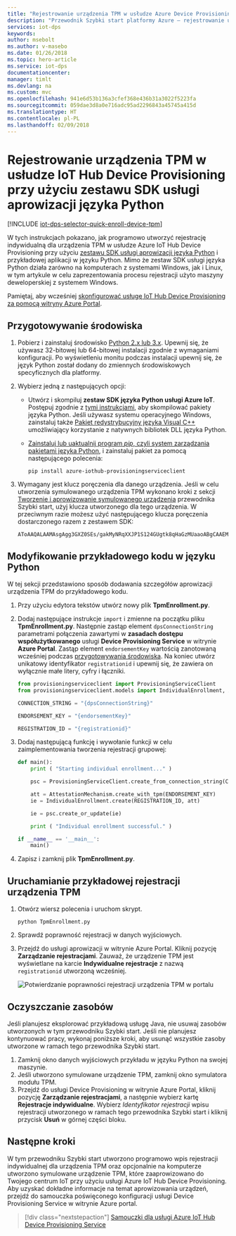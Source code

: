 ```yaml
---
title: "Rejestrowanie urządzenia TPM w usłudze Azure Device Provisioning przy użyciu języka Python | Microsoft Docs"
description: "Przewodnik Szybki start platformy Azure — rejestrowanie urządzenia TPM w usłudze Azure IoT Hub Device Provisioning przy użyciu zestawu SDK usługi aprowizacji języka Python"
services: iot-dps
keywords: 
author: msebolt
ms.author: v-masebo
ms.date: 01/26/2018
ms.topic: hero-article
ms.service: iot-dps
documentationcenter: 
manager: timlt
ms.devlang: na
ms.custom: mvc
ms.openlocfilehash: 941e6d53b136a3cfef368e436b31a3022f5223fa
ms.sourcegitcommit: 059dae3d8a0e716adc95ad2296843a45745a415d
ms.translationtype: HT
ms.contentlocale: pl-PL
ms.lasthandoff: 02/09/2018
---
```

# <a name="enroll-tpm-device-to-iot-hub-device-provisioning-service-using-python-provisioning-service-sdk"></a>Rejestrowanie urządzenia TPM w usłudze IoT Hub Device Provisioning przy użyciu zestawu SDK usługi aprowizacji języka Python
[!INCLUDE [iot-dps-selector-quick-enroll-device-tpm](../../includes/iot-dps-selector-quick-enroll-device-tpm.md)]

W tych instrukcjach pokazano, jak programowo utworzyć rejestrację indywidualną dla urządzenia TPM w usłudze Azure IoT Hub Device Provisioning przy użyciu [zestawu SDK usługi aprowizacji języka Python](https://github.com/Azure/azure-iot-sdk-python/tree/master/provisioning_service_client) i przykładowej aplikacji w języku Python. Mimo że zestaw SDK usługi języka Python działa zarówno na komputerach z systemami Windows, jak i Linux, w tym artykule w celu zaprezentowania procesu rejestracji użyto maszyny deweloperskiej z systemem Windows.

Pamiętaj, aby wcześniej [skonfigurować usługę IoT Hub Device Provisioning za pomocą witryny Azure Portal](./quick-setup-auto-provision.md).


<a id="prepareenvironment"></a>

## <a name="prepare-the-environment"></a>Przygotowywanie środowiska 

1. Pobierz i zainstaluj środowisko [Python 2.x lub 3.x](https://www.python.org/downloads/). Upewnij się, że używasz 32-bitowej lub 64-bitowej instalacji zgodnie z wymaganiami konfiguracji. Po wyświetleniu monitu podczas instalacji upewnij się, że język Python został dodany do zmiennych środowiskowych specyficznych dla platformy. 

1. Wybierz jedną z następujących opcji:

    - Utwórz i skompiluj **zestaw SDK języka Python usługi Azure IoT**. Postępuj zgodnie z [tymi instrukcjami](https://github.com/Azure/azure-iot-sdk-python/blob/master/doc/python-devbox-setup.md), aby skompilować pakiety języka Python. Jeśli używasz systemu operacyjnego Windows, zainstaluj także [Pakiet redystrybucyjny języka Visual C++](http://www.microsoft.com/download/confirmation.aspx?id=48145) umożliwiający korzystanie z natywnych bibliotek DLL języka Python.

    - [Zainstaluj lub uaktualnij program *pip*, czyli system zarządzania pakietami języka Python](https://pip.pypa.io/en/stable/installing/), i zainstaluj pakiet za pomocą następującego polecenia:

        ```cmd/sh
        pip install azure-iothub-provisioningserviceclient
        ```

1. Wymagany jest klucz poręczenia dla danego urządzenia. Jeśli w celu utworzenia symulowanego urządzenia TPM wykonano kroki z sekcji [Tworzenie i aprowizowanie symulowanego urządzenia](quick-create-simulated-device.md) przewodnika Szybki start, użyj klucza utworzonego dla tego urządzenia. W przeciwnym razie możesz użyć następującego klucza poręczenia dostarczonego razem z zestawem SDK:

    ```
    AToAAQALAAMAsgAgg3GXZ0SEs/gakMyNRqXXJP1S124GUgtk8qHaGzMUaaoABgCAAEMAEAgAAAAAAAEAtW6MOyCu/Nih47atIIoZtlYkhLeCTiSrtRN3q6hqgOllA979No4BOcDWF90OyzJvjQknMfXS/Dx/IJIBnORgCg1YX/j4EEtO7Ase29Xd63HjvG8M94+u2XINu79rkTxeueqW7gPeRZQPnl1xYmqawYcyzJS6GKWKdoIdS+UWu6bJr58V3xwvOQI4NibXKD7htvz07jLItWTFhsWnTdZbJ7PnmfCa2vbRH/9pZIow+CcAL9mNTNNN4FdzYwapNVO+6SY/W4XU0Q+dLMCKYarqVNH5GzAWDfKT8nKzg69yQejJM8oeUWag/8odWOfbszA+iFjw3wVNrA5n8grUieRkPQ==
    ```


## <a name="modify-the-python-sample-code"></a>Modyfikowanie przykładowego kodu w języku Python

W tej sekcji przedstawiono sposób dodawania szczegółów aprowizacji urządzenia TPM do przykładowego kodu. 

1. Przy użyciu edytora tekstów utwórz nowy plik **TpmEnrollment.py**.

1. Dodaj następujące instrukcje `import` i zmienne na początku pliku **TpmEnrollment.py**. Następnie zastąp element `dpsConnectionString` parametrami połączenia zawartymi w **zasadach dostępu współużytkowanego** usługi **Device Provisioning Service** w witrynie **Azure Portal**. Zastąp element `endorsementKey` wartością zanotowaną wcześniej podczas [przygotowywania środowiska](quick-enroll-device-tpm-python.md#prepareenvironment). Na koniec utwórz unikatowy identyfikator `registrationid` i upewnij się, że zawiera on wyłącznie małe litery, cyfry i łączniki.  
   
    ```python
    from provisioningserviceclient import ProvisioningServiceClient
    from provisioningserviceclient.models import IndividualEnrollment, AttestationMechanism

    CONNECTION_STRING = "{dpsConnectionString}"

    ENDORSEMENT_KEY = "{endorsementKey}"

    REGISTRATION_ID = "{registrationid}"
    ```

1. Dodaj następującą funkcję i wywołanie funkcji w celu zaimplementowania tworzenia rejestracji grupowej:
   
    ```python
    def main():
        print ( "Starting individual enrollment..." )

        psc = ProvisioningServiceClient.create_from_connection_string(CONNECTION_STRING)

        att = AttestationMechanism.create_with_tpm(ENDORSEMENT_KEY)
        ie = IndividualEnrollment.create(REGISTRATION_ID, att)

        ie = psc.create_or_update(ie)
    
        print ( "Individual enrollment successful." )
    
    if __name__ == '__main__':
        main()
    ```

1. Zapisz i zamknij plik **TpmEnrollment.py**.
 

## <a name="run-the-sample-tpm-enrollment"></a>Uruchamianie przykładowej rejestracji urządzenia TPM

1. Otwórz wiersz polecenia i uruchom skrypt.

    ```cmd/sh
    python TpmEnrollment.py
    ```

1. Sprawdź poprawność rejestracji w danych wyjściowych.

1. Przejdź do usługi aprowizacji w witrynie Azure Portal. Kliknij pozycję **Zarządzanie rejestracjami**. Zauważ, że urządzenie TPM jest wyświetlane na karcie **Indywidualne rejestracje** z nazwą `registrationid` utworzoną wcześniej. 

    ![Potwierdzanie poprawności rejestracji urządzenia TPM w portalu](./media/quick-enroll-device-tpm-python/1.png)  


## <a name="clean-up-resources"></a>Oczyszczanie zasobów
Jeśli planujesz eksplorować przykładową usługę Java, nie usuwaj zasobów utworzonych w tym przewodniku Szybki start. Jeśli nie planujesz kontynuować pracy, wykonaj poniższe kroki, aby usunąć wszystkie zasoby utworzone w ramach tego przewodnika Szybki start.

1. Zamknij okno danych wyjściowych przykładu w języku Python na swojej maszynie.
1. Jeśli utworzono symulowane urządzenie TPM, zamknij okno symulatora modułu TPM.
1. Przejdź do usługi Device Provisioning w witrynie Azure Portal, kliknij pozycję **Zarządzanie rejestracjami**, a następnie wybierz kartę **Rejestracje indywidualne**. Wybierz *Identyfikator rejestracji* wpisu rejestracji utworzonego w ramach tego przewodnika Szybki start i kliknij przycisk **Usuń** w górnej części bloku.  


## <a name="next-steps"></a>Następne kroki
W tym przewodniku Szybki start utworzono programowo wpis rejestracji indywidualnej dla urządzenia TPM oraz opcjonalnie na komputerze utworzono symulowane urządzenie TPM, które zaaprowizowano do Twojego centrum IoT przy użyciu usługi Azure IoT Hub Device Provisioning. Aby uzyskać dokładne informacje na temat aprowizowania urządzeń, przejdź do samouczka poświęconego konfiguracji usługi Device Provisioning Service w witrynie Azure portal.

> [!div class="nextstepaction"]
> [Samouczki dla usługi Azure IoT Hub Device Provisioning Service](./tutorial-set-up-cloud.md)

